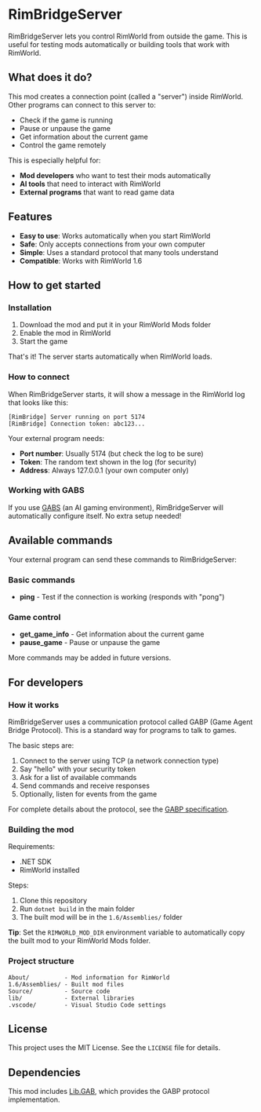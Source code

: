 # RimBridgeServer

RimBridgeServer lets you control RimWorld from outside the game. This is useful for testing mods automatically or building tools that work with RimWorld.

## What does it do?

This mod creates a connection point (called a "server") inside RimWorld. Other programs can connect to this server to:

- Check if the game is running
- Pause or unpause the game  
- Get information about the current game
- Control the game remotely

This is especially helpful for:
- **Mod developers** who want to test their mods automatically
- **AI tools** that need to interact with RimWorld
- **External programs** that want to read game data

## Features

- **Easy to use**: Works automatically when you start RimWorld
- **Safe**: Only accepts connections from your own computer
- **Simple**: Uses a standard protocol that many tools understand
- **Compatible**: Works with RimWorld 1.6

## How to get started

### Installation

1. Download the mod and put it in your RimWorld Mods folder
2. Enable the mod in RimWorld
3. Start the game

That's it! The server starts automatically when RimWorld loads.

### How to connect

When RimBridgeServer starts, it will show a message in the RimWorld log that looks like this:

```
[RimBridge] Server running on port 5174
[RimBridge] Connection token: abc123...
```

Your external program needs:
- **Port number**: Usually 5174 (but check the log to be sure)
- **Token**: The random text shown in the log (for security)
- **Address**: Always 127.0.0.1 (your own computer only)

### Working with GABS

If you use [GABS](https://github.com/pardeike/GABS) (an AI gaming environment), RimBridgeServer will automatically configure itself. No extra setup needed!

## Available commands

Your external program can send these commands to RimBridgeServer:

### Basic commands
- **ping** - Test if the connection is working (responds with "pong")

### Game control
- **get_game_info** - Get information about the current game
- **pause_game** - Pause or unpause the game

More commands may be added in future versions.

## For developers

### How it works

RimBridgeServer uses a communication protocol called GABP (Game Agent Bridge Protocol). This is a standard way for programs to talk to games.

The basic steps are:
1. Connect to the server using TCP (a network connection type)
2. Say "hello" with your security token
3. Ask for a list of available commands
4. Send commands and receive responses
5. Optionally, listen for events from the game

For complete details about the protocol, see the [GABP specification](https://github.com/pardeike/GABS).

### Building the mod

Requirements:
- .NET SDK
- RimWorld installed

Steps:
1. Clone this repository
2. Run `dotnet build` in the main folder
3. The built mod will be in the `1.6/Assemblies/` folder

**Tip**: Set the `RIMWORLD_MOD_DIR` environment variable to automatically copy the built mod to your RimWorld Mods folder.

### Project structure

```
About/          - Mod information for RimWorld
1.6/Assemblies/ - Built mod files
Source/         - Source code
lib/            - External libraries
.vscode/        - Visual Studio Code settings
```

## License

This project uses the MIT License. See the `LICENSE` file for details.

## Dependencies

This mod includes [Lib.GAB](https://github.com/pardeike/Lib.GAB), which provides the GABP protocol implementation.
